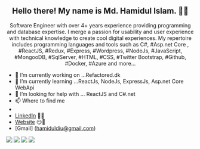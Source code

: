 <h2 align="center">Hello there! My name is Md. Hamidul Islam. 👋🤓</h2>
<p align="center">Software Engineer with over 4+ years experience providing
programming and database expertise. I merge a passion for
usability and user experience with technical knowledge to create
cool digital experiences. My repertoire includes programming
languages and tools such as C#, #Asp.net Core , #ReactJS,
#Redux, #Express, #Wordpress, #NodeJs, #JavaScript,
#MongooDB, #SqlServer, #HTML, #CSS, #Twitter Bootstrap,
#Github, #Docker, #Azure and more...
</p>

- 🔭 I’m currently working on ...Refactored.dk
- 🌱 I’m currently learning ...ReactJs, NodeJs, ExpressJs, Asp.net Core WebApi 
- 🤔 I’m looking for help with ... ReactJS and C#.net
-  📫 Where to find me 
-
- [LinkedIn](https://www.linkedin.com/in/md-hamidul-islam-16aa04b/) 👨💼
- [Website](hamidul.dk) 😏🔗
- [Gmail] (hamiduldiu@gmail.com)

![](https://img.shields.io/badge/Code-.net-informational?style=flat&logo=.net&logoColor=white&color=2bbc8a)
![](https://img.shields.io/badge/Code-Javascript-informational?style=flat&logo=javascript&logoColor=white&color=2bbc8a)
![](https://img.shields.io/badge/Code-ReactJs-informational?style=flat&logo=react.js&logoColor=white&color=2bbc8a)
![](https://img.shields.io/badge/Tools-Docker-informational?style=flat&logo=docker&logoColor=white&color=2bbc8a)





